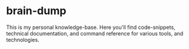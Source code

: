 # brain-dump
This is my personal knowledge-base. Here you'll find code-snippets, technical documentation, and command reference for various tools, and technologies.
